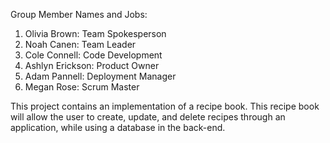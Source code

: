 Group Member Names and Jobs:
1. Olivia Brown: Team Spokesperson
2. Noah Canen: Team Leader
3. Cole Connell: Code Development 
4. Ashlyn Erickson: Product Owner
5. Adam Pannell: Deployment Manager
6. Megan Rose: Scrum Master

This project contains an implementation of a recipe book. This recipe
book will allow the user to create, update, and delete recipes through an
application, while using a database in the back-end. 
